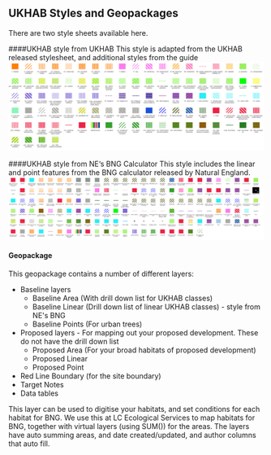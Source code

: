 ## UKHAB Styles and Geopackages

There are two style sheets available here. 

####UKHAB style from UKHAB
This style is adapted from the UKHAB released stylesheet, and additional styles from the guide
[![](https://github.com/Skipper-is/UKHAB-QGIS/blob/main/UKHAB%20Styles.png?raw=true)](https://github.com/Skipper-is/UKHAB-QGIS/blob/main/UKHAB%20Styles.png)

####UKHAB style from NE&lsquo;s BNG Calculator
This style includes the linear and point features from the BNG calculator released by Natural England.
[![](https://github.com/Skipper-is/UKHAB-QGIS/blob/main/UKHAB%20BNG.png?raw=true)](https://github.com/Skipper-is/UKHAB-QGIS/blob/main/UKHAB%20BNG.png)

#### Geopackage
This geopackage contains a number of different layers:
- Baseline layers
	- Baseline Area (With drill down list for UKHAB classes)
	- Baseline Linear (Drill down list of linear UKHAB classes) - style from NE's BNG
	- Baseline Points (For urban trees)
- Proposed layers - For mapping out your proposed development. These do not have the drill down list
	- Proposed Area (For your broad habitats of proposed development)
	- Proposed Linear
	- Proposed Point
- Red Line Boundary (for the site boundary)
- Target Notes
- Data tables

This layer can be used to digitise your habitats, and set conditions for each habitat for BNG. We use this at LC Ecological Services to map habitats for BNG, together with virtual layers (using SUM()) for the areas.
The layers have auto summing areas, and date created/updated, and author columns that auto fill.
